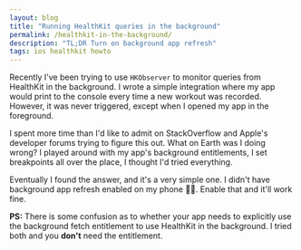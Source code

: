 ```yaml
---
layout: blog
title: "Running HealthKit queries in the background"
permalink: /healthkit-in-the-background/
description: "TL;DR Turn on background app refresh"
tags: ios healthkit howto
---
```


Recently I've been trying to use `HKObserver` to monitor queries from HealthKit in the background. I wrote a simple integration where my app would print to the console every time a new workout was recorded. However, it was never triggered, except when I opened my app in the foreground.

I spent more time than I'd like to admit on StackOverflow and Apple's developer forums trying to figure this out. What on Earth was I doing wrong? I played around with my app's background entitlements, I set breakpoints all over the place, I thought I'd tried everything.

Eventually I found the answer, and it's a very simple one. I didn't have background app refresh enabled on my phone 🤦‍♂️. Enable that and it'll work fine.

**PS:** There is some confusion as to whether your app needs to explicitly use the background fetch entitlement to use HealthKit in the background. I tried both and you **don't** need the entitlement.
